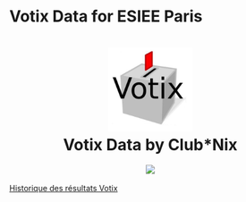 # Votix Data for ESIEE Paris

<h1 align="center">
  <a href="#user-content-------votix--"><img src="https://raw.githubusercontent.com/ClubNix/Votix/master/public/logovotix.jpg" alt="Logo Votix" width="150" height="150"></a>
  <br>
  Votix Data by Club*Nix
  <br>
</h1>

<p align="center">
  <a href="https://www.clubnix.fr/" alt="Club*Nix"><img src="https://img.shields.io/badge/A%20project%20-Club%2ANix-7ef80b.svg" /></a>
</p>

[Historique des résultats Votix](notebooks/10-resultats-elections-bde.ipynb)